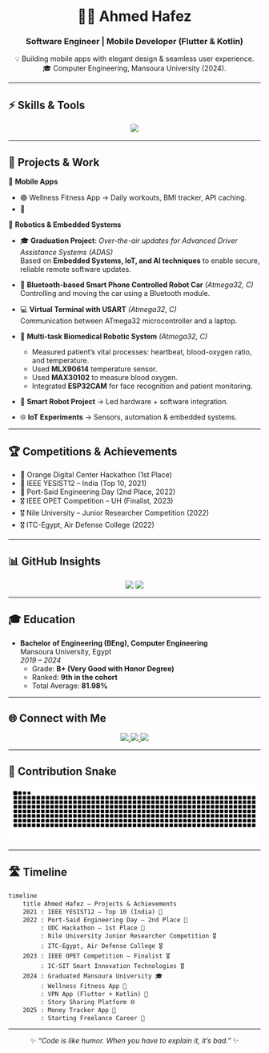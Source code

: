 <div align="center"> 
 
# 👨‍💻 Ahmed Hafez   
### Software Engineer | Mobile Developer (Flutter & Kotlin)   
 
💡 Building mobile apps with elegant design & seamless user experience.   
🎓 Computer Engineering, Mansoura University (2024).   
 
</div> 
 
--- 
 
## ⚡ Skills & Tools   
 
<p align="center"> 
  <img src="https://skillicons.dev/icons?i=dart,kotlin,flutter,androidstudio,firebase,sqlite,git,figma,c,cpp" /> 
</p> 
 
--- 
 
## 🚀 Projects & Work   

📱 **Mobile Apps**   
- 🟢 Wellness Fitness App → Daily workouts, BMI tracker, API caching.   
- 🔵   

🤖 **Robotics & Embedded Systems**   
- 🎓 **Graduation Project**: *Over-the-air updates for Advanced Driver Assistance Systems (ADAS)*  
  Based on **Embedded Systems, IoT, and AI techniques** to enable secure, reliable remote software updates.  

- 🚗 **Bluetooth-based Smart Phone Controlled Robot Car** *(Atmega32, C)*  
  Controlling and moving the car using a Bluetooth module.  

- 💻 **Virtual Terminal with USART** *(Atmega32, C)*  
  Communication between ATmega32 microcontroller and a laptop.  

- 🏥 **Multi-task Biomedical Robotic System** *(Atmega32, C)*  
  - Measured patient’s vital processes: heartbeat, blood-oxygen ratio, and temperature.  
  - Used **MLX90614** temperature sensor.  
  - Used **MAX30102** to measure blood oxygen.  
  - Integrated **ESP32CAM** for face recognition and patient monitoring.  

- 🤖 **Smart Robot Project** → Led hardware + software integration.   
- 🌐 **IoT Experiments** → Sensors, automation & embedded systems.   
 
 
--- 
 
## 🏆 Competitions & Achievements   
 
- 🥇 Orange Digital Center Hackathon (1st Place)   
- 🏅 IEEE YESIST12 – India (Top 10, 2021)   
- 🥈 Port-Said Engineering Day (2nd Place, 2022)   
- 🎖️ IEEE OPET Competition – UH (Finalist, 2023)   
- 🎖️ Nile University – Junior Researcher Competition (2022)   
- 🎖️ ITC-Egypt, Air Defense College (2022)   
 
--- 
 
## 📊 GitHub Insights   
 
<p align="center"> 
  <img src="https://github-readme-stats.vercel.app/api?username=ahmedhafez32&show_icons=true&theme=radical" height="180" /> 
  <img src="https://github-readme-stats.vercel.app/api/top-langs/?username=ahmedhafez32&layout=compact&theme=radical" height="180" /> 
</p> 
 
--- 
 
## 🎓 Education   
 
- **Bachelor of Engineering (BEng), Computer Engineering**  
  Mansoura University, Egypt  
  *2019 – 2024*  
  - Grade: **B+ (Very Good with Honor Degree)**  
  - Ranked: **9th in the cohort**  
  - Total Average: **81.98%**
 
---  

## 🌐 Connect with Me  

<p align="center"> 
  <a href="https://www.linkedin.com/in/ahmedhafez47?utm_source=share&utm_campaign=share_via&utm_content=profile&utm_medium=android_app"> 
    <img src="https://img.shields.io/badge/LinkedIn-0A66C2?style=for-the-badge&logo=linkedin&logoColor=white"/> 
  </a> 
  <a href="mailto:ahmedhafez4563@gmail.com"> 
    <img src="https://img.shields.io/badge/Gmail-EA4335?style=for-the-badge&logo=gmail&logoColor=white"/> 
  </a> 
  <a href="https://wa.me/201556417677"> 
    <img src="https://img.shields.io/badge/WhatsApp-25D366?style=for-the-badge&logo=whatsapp&logoColor=white"/> 
  </a> 
</p>  

---  

## 🐍 Contribution Snake  

<p align="center">
  <!-- Light mode -->
  <picture>
    <source media="(prefers-color-scheme: dark)" srcset="https://raw.githubusercontent.com/AhmedHafez32/AhmedHafez32/output/github-contribution-grid-snake-dark.svg" />
    <source media="(prefers-color-scheme: light)" srcset="https://raw.githubusercontent.com/AhmedHafez32/AhmedHafez32/output/github-contribution-grid-snake.svg" />
    <img alt="Snake animation" src="https://raw.githubusercontent.com/AhmedHafez32/AhmedHafez32/output/github-contribution-grid-snake.svg" />
  </picture>
</p>


---  
## 🛣️ Timeline  

```mermaid
timeline
    title Ahmed Hafez – Projects & Achievements
    2021 : IEEE YESIST12 – Top 10 (India) 🏅
    2022 : Port-Said Engineering Day – 2nd Place 🥈
         : ODC Hackathon – 1st Place 🥇
         : Nile University Junior Researcher Competition 🎖️
         : ITC-Egypt, Air Defense College 🎖️
    2023 : IEEE OPET Competition – Finalist 🎖️
         : IC-SIT Smart Innovation Technologies 🎖️
    2024 : Graduated Mansoura University 🎓
         : Wellness Fitness App 📱
         : VPN App (Flutter + Kotlin) 📱
         : Story Sharing Platform 🌐
    2025 : Money Tracker App 📱
         : Starting Freelance Career 🚀
```
---
<div align="center">

✨ *“Code is like humor. When you have to explain it, it’s bad.”* ✨  

</div>
